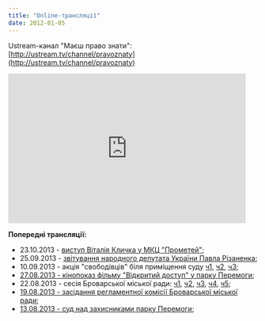 ```yaml
---
title: "Online-трансляції"
date: 2012-01-05
---
```


Ustream-канал "Маєш право знати": [http://ustream.tv/channel/pravoznaty](http://ustream.tv/channel/pravoznaty)

<iframe style="border: 0px none transparent;" src="http://www.ustream.tv/embed/15478577?v=3&amp;wmode=direct" height="302" width="480" frameborder="0" scrolling="no"></iframe>

**Попередні трансляції:**

- 23.10.2013 - [виступ Віталія Кличка у МКЦ "Прометей"](http://www.ustream.tv/recorded/40103901);
- 25.09.2013 - [звітування народного депутата України Павла Різаненка](http://www.ustream.tv/recorded/39223409);
- 10.09.2013 - акція "свободівців" біля приміщення суду [ч1](http://www.ustream.tv/recorded/38541897), [ч2](http://www.ustream.tv/recorded/38542533), [ч3](http://www.ustream.tv/recorded/38543003);
- [27.08.2013 - кінопоказ фільму "Відкритий доступ" у парку Перемоги](http://www.ustream.tv/recorded/37882785);
- 22.08.2013 - сесія Броварської міської ради: [ч1](http://www.ustream.tv/recorded/37647855), [ч2](http://www.ustream.tv/recorded/37647903), [ч3](http://www.ustream.tv/recorded/37648663), [ч4](http://www.ustream.tv/recorded/37648729), [ч5](http://www.ustream.tv/recorded/37649029);
- [19.08.2013 - засідання регламентної комісії Броварської міської ради;](http://www.ustream.tv/recorded/37526533)
- [13.08.2013 - суд над захисниками парку Перемоги](http://www.ustream.tv/recorded/37244049);
